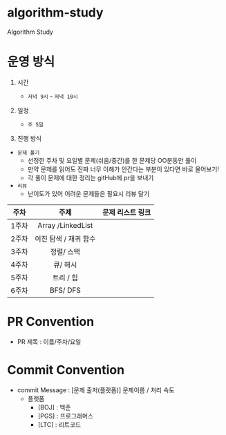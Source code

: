 # algorithm-study
Algorithm Study


# 운영 방식
1. 시간
   - `저녁 9시` - `저녁 10시`
2. 일정
   - `주 5일`
   
3. 진행 방식
 - `문제 풀기`
   - 선정한 주차 및 요일별 문제(쉬움/중간)를 한 문제당 OO분동안 풀이
   - 만약 문제를 읽어도 진짜 너무 이해가 안간다는 부분이 있다면 바로 물어보기!
   - 각 풀이 문제에 대한 정리는 gitHub에 pr을 보내기
 - `리뷰`
   - 난이도가 있어 어려운 문제들은 필요시 리뷰 달기

| 주차 | 주제 | 문제 리스트 링크 | 
| :--: | :--: | :--: |
| 1주차 | Array /LinkedList | []() |
| 2주차 | 이진 탐색 / 재귀 함수  | []() |
| 3주차 | 정렬/ 스택 | []() |
| 4주차 | 큐/ 해시 | []() |
| 5주차 | 트리 / 힙 | []() |
| 6주차 | BFS/ DFS | []() |

# PR Convention
- PR 제목 : 이름/주차/요일

# Commit Convention
- commit Message : \[문제 출처(플랫폼)\] 문제이름 / 처리 속도
   - 플랫폼
      - \[BOJ\] : 백준
      - \[PGS\] : 프로그래머스
      - \[LTC\] : 리트코드

